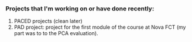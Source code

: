 ### Projects that I'm working on or have done recently:

1. PACED projects (clean later)
2. PAD project: project for the first module of the course at Nova FCT (my part was to to the PCA evaluation).
